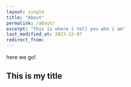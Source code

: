 ```yaml
---
layout: single
title: "About"
permalink: /about/
excerpt: "this is where i tell you who i am"
last_modified_at: 2023-12-07
redirect_from:
---
```

here we go!

## This is my title